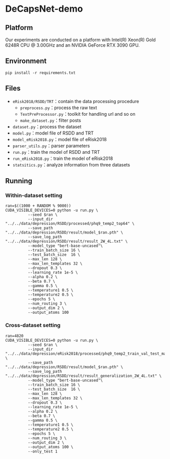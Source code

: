# DeCapsNet-demo
## Platform
Our experiments are conducted on a platform with  Intel(R) Xeon(R) Gold 6248R CPU @ 3.00GHz and an NVIDIA GeForce RTX 3090 GPU.

## Environment
```shell
pip install -r requirements.txt
```

## Files
- `eRisk2018/RSDD/TRT`：contain the data processing procedure
    - `preprocess.py`：process the raw text
    - `TextPreProcessor.py`：toolkit for handling url and so on
    - `make_dataset.py`：filter posts
- `dataset.py`：process the dataset
- `model.py`：model file of RSDD and TRT
- `model_eRisk2018.py`：model file of eRisk2018
- `parser_utils.py`：parser parameters
- `run.py`：train the model of RSDD and TRT
- `run_eRisk2018.py`：train the model of eRisk2018 
- `statsitics.py`：analyze information from three datasets

## Running
### Within-dataset setting
```shell
ran=$((1000 + RANDOM % 9000))
CUDA_VISIBLE_DEVICES=0 python -u run.py \
          --seed $ran \
          --input_dir "../../data/depression/RSDD/processed/phq9_temp2_top64" \
          --save_path "../../data/depression/RSDD/result/model_$ran.pth" \
          --save_log_path "../../data/depression/RSDD/result/result_2W_4L.txt" \
          --model_type "bert-base-uncased"\
          --train_batch_size 16 \
          --test_batch_size  16 \
          --max_len 128 \
          --max_len_templates 32 \
          --dropout 0.3 \
          --learning_rate 1e-5 \
          --alpha 0.2 \
          --beta 0.7 \
          --gamma 0.5 \
          --temperature1 0.5 \
          --temperature2 0.5 \
          --epochs 5 \
          --num_routing 3 \
          --output_dim 2 \
          --output_atoms 100
```

### Cross-dataset setting
```
ran=4820
CUDA_VISIBLE_DEVICES=0 python -u run.py \
          --seed $ran \
          --input_dir "../../data/depression/eRisk2018/processed/phq9_temp2_train_val_test_maxsim16" \
          --save_path "../../data/depression/RSDD/result/model_$ran.pth" \
          --save_log_path "../../data/depression/RSDD/result/result_generalization_2W_4L.txt" \
          --model_type "bert-base-uncased"\
          --train_batch_size 16 \
          --test_batch_size  16 \
          --max_len 128 \
          --max_len_templates 32 \
          --dropout 0.3 \
          --learning_rate 1e-5 \
          --alpha 0.2 \
          --beta 0.7 \
          --gamma 0.5 \
          --temperature1 0.5 \
          --temperature2 0.5 \
          --epochs 5 \
          --num_routing 3 \
          --output_dim 2 \
          --output_atoms 100 \
          --only_test 1
```
